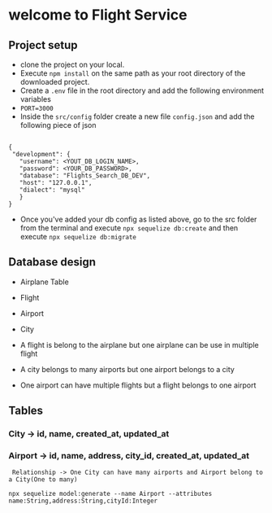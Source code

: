 # welcome to  Flight Service
 
 ## Project setup
 - clone the project on your local.
 - Execute `npm install` on the same path as your root directory of the downloaded project.
 - Create a `.env` file in the root directory and add the following environment variables
  - `PORT=3000`
 - Inside the `src/config` folder create a new file `config.json` and add the following piece of json

 ```

 {
  "development": {
    "username": <YOUT_DB_LOGIN_NAME>,
    "password": <YOUR_DB_PASSWORD>,
    "database": "Flights_Search_DB_DEV",
    "host": "127.0.0.1",
    "dialect": "mysql"
    }
 }

 ```
 - Once you've added your db config as listed above, go to the src folder from the terminal and execute `npx sequelize db:create` and then execute `npx sequelize db:migrate `

## Database design
  - Airplane Table
  - Flight
  - Airport
  - City

  - A flight is belong to the airplane but one airplane can be use in multiple flight
  - A city belongs to many airports but one airport belongs to a city
  - One airport can have multiple flights but a flight belongs to one airport

## Tables

### City -> id, name, created_at, updated_at
### Airport -> id, name, address, city_id, created_at, updated_at
     Relationship -> One City can have many airports and Airport belong to a City(One to many)
```
npx sequelize model:generate --name Airport --attributes name:String,address:String,cityId:Integer

```
